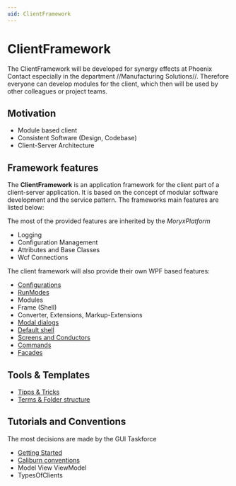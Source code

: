 ```yaml
---
uid: ClientFramework
---
```

# ClientFramework

The ClientFramework will be developed for synergy effects at Phoenix Contact especially in the department //Manufacturing Solutions//. Therefore everyone can develop modules for the client, which then will be used by other colleagues or project teams.

## Motivation

* Module based client
* Consistent Software (Design, Codebase)
* Client-Server Architecture

## Framework features

The **ClientFramework** is an application framework for the client part of a client-server application. It is based on the concept of modular software development and the service pattern. The frameworks main features are listed below:

The most of the provided features are inherited by the *MoryxPlatform*

* Logging
* Configuration Management
* Attributes and Base Classes
* Wcf Connections

The client framework will also provide their own WPF based features:

* [Configurations](xref:Configurations)
* [RunModes](xref:RunModes)
* Modules
* Frame (Shell)
* Converter, Extensions, Markup-Extensions
* [Modal dialogs](xref:ModalDialogs)
* [Default shell](xref:PhoenixShell)
* [Screens and Conductors](xref:ScreensAndConductors)
* [Commands](xref:Commands)
* [Facades](xref:Facades)

## Tools & Templates

* [Tipps & Tricks](xref:TippsAndTricks)
* [Terms & Folder structure](xref:TermsAndFolderStructure)

## Tutorials and Conventions

The most decisions are made by the GUI Taskforce

* [Getting Started](xref:Tutorials.Index)
* [Caliburn conventions](xref:CaliburnConventions)
* Model View ViewModel
* TypesOfClients